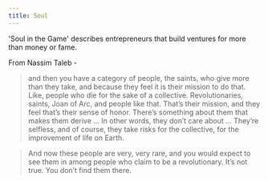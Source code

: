 ```yaml
---
title: Soul
---
```


'Soul in the Game' describes entrepreneurs that build ventures for more than money or fame.

From Nassim Taleb -

> and then you have a category of people, the saints, who give more than they take, and because they feel it is their mission to do that. Like, people who die for the sake of a collective. Revolutionaries, saints, Joan of Arc, and people like that. That’s their mission, and they feel that’s their sense of honor. There’s something about them that makes them derive … In other words, they don’t care about … They’re selfless, and of course, they take risks for the collective, for the improvement of life on Earth.

> And now these people are very, very rare, and you would expect to see them in among people who claim to be a revolutionary. It’s not true. You don’t find them there.
